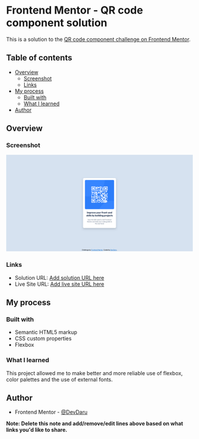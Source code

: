 # Frontend Mentor - QR code component solution

This is a solution to the [QR code component challenge on Frontend Mentor](https://www.frontendmentor.io/challenges/qr-code-component-iux_sIO_H).

## Table of contents

- [Overview](#overview)
  - [Screenshot](#screenshot)
  - [Links](#links)
- [My process](#my-process)
  - [Built with](#built-with)
  - [What I learned](#what-i-learned)
- [Author](#author)

## Overview


### Screenshot

![](./Design/screenshot-website.png)


### Links

- Solution URL: [Add solution URL here](https://github.com/DevvMarko/qr-code-component-challenge.git)
- Live Site URL: [Add live site URL here](https://devvmarko.github.io/qr-code-component-challenge/)

## My process

### Built with

- Semantic HTML5 markup
- CSS custom properties
- Flexbox


### What I learned

This project allowed me to make better and more reliable use of flexbox, color palettes and the use of external fonts.






## Author

- Frontend Mentor - [@DevDaru](https://www.frontendmentor.io/profile/DevvMarko)

**Note: Delete this note and add/remove/edit lines above based on what links you'd like to share.**



